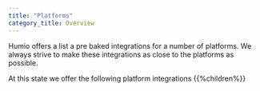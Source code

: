 ```yaml
---
title: "Platforms"
category_title: Overview
---
```


Humio offers a list a pre baked integrations for a number of platforms. We always strive to make these integrations as
close to the platforms as possible.

At this state we offer the following platform integrations
{{%children%}}
